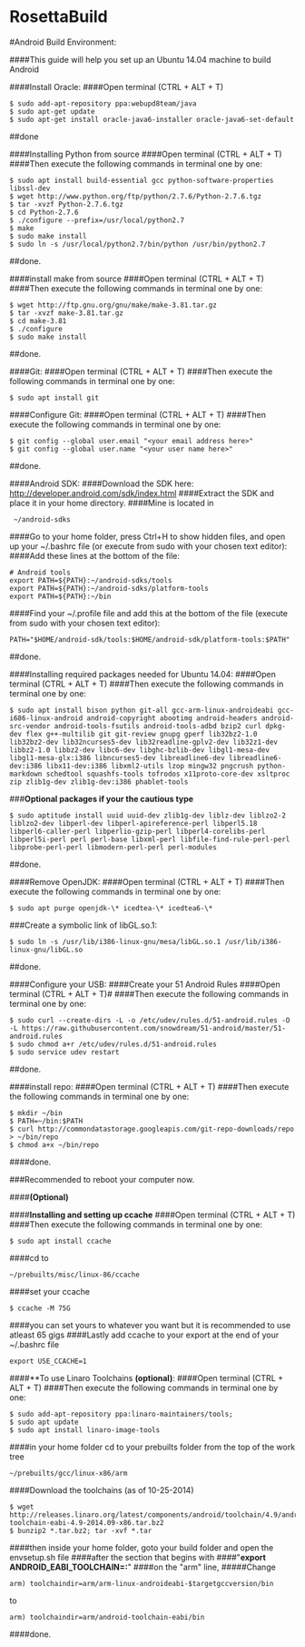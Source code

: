 RosettaBuild
============
#Android Build Environment:

####This guide will help you set up an Ubuntu 14.04 machine to build Android

####Install Oracle:
####Open terminal (CTRL + ALT + T)

```
$ sudo add-apt-repository ppa:webupd8team/java
$ sudo apt-get update
$ sudo apt-get install oracle-java6-installer oracle-java6-set-default
```
##done

####Installing Python from source
####Open terminal (CTRL + ALT + T)
####Then execute the following commands in terminal one by one:
```
$ sudo apt install build-essential gcc python-software-properties libssl-dev
$ wget http://www.python.org/ftp/python/2.7.6/Python-2.7.6.tgz
$ tar -xvzf Python-2.7.6.tgz
$ cd Python-2.7.6
$ ./configure --prefix=/usr/local/python2.7
$ make
$ sudo make install
$ sudo ln -s /usr/local/python2.7/bin/python /usr/bin/python2.7
```

##done.

####install make from source
####Open terminal (CTRL + ALT + T)
####Then execute the following commands in terminal one by one:
```
$ wget http://ftp.gnu.org/gnu/make/make-3.81.tar.gz
$ tar -xvzf make-3.81.tar.gz
$ cd make-3.81
$ ./configure
$ sudo make install
```

##done.

####Git:
####Open terminal (CTRL + ALT + T)
####Then execute the following commands in terminal one by one:
```
$ sudo apt install git
```
####Configure Git:
####Open terminal (CTRL + ALT + T)
####Then execute the following commands in terminal one by one:
```
$ git config --global user.email "<your email address here>"
$ git config --global user.name "<your user name here>"
```
##done.

####Android SDK:
####Download the SDK here: http://developer.android.com/sdk/index.html
####Extract the SDK and place it in your home directory.
####Mine is located in
```
 ~/android-sdks
```
####Go to your home folder, press Ctrl+H to show hidden files, and open up your ~/.bashrc file (or execute from sudo with your chosen text editor):
####Add these lines at the bottom of the file:
```
# Android tools
export PATH=${PATH}:~/android-sdks/tools
export PATH=${PATH}:~/android-sdks/platform-tools
export PATH=${PATH}:~/bin
```
####Find your ~/.profile file and add this at the bottom of the file (execute from sudo with your chosen text editor):
```
PATH="$HOME/android-sdk/tools:$HOME/android-sdk/platform-tools:$PATH"
```
##done.

####Installing required packages needed for Ubuntu 14.04:
####Open terminal (CTRL + ALT + T)
####Then execute the following commands in terminal one by one:
```
$ sudo apt install bison python git-all gcc-arm-linux-androideabi gcc-i686-linux-android android-copyright abootimg android-headers android-src-vendor android-tools-fsutils android-tools-adbd bzip2 curl dpkg-dev flex g++-multilib git git-review gnupg gperf lib32bz2-1.0 lib32bz2-dev lib32ncurses5-dev lib32readline-gplv2-dev lib32z1-dev libbz2-1.0 libbz2-dev libc6-dev libghc-bzlib-dev libgl1-mesa-dev libgl1-mesa-glx:i386 libncurses5-dev libreadline6-dev libreadline6-dev:i386 libx11-dev:i386 libxml2-utils lzop mingw32 pngcrush python-markdown schedtool squashfs-tools tofrodos x11proto-core-dev xsltproc zip zlib1g-dev zlib1g-dev:i386 phablet-tools
```
###**Optional packages if your the cautious type**
```
$ sudo aptitude install uuid uuid-dev zlib1g-dev liblz-dev liblzo2-2 liblzo2-dev libperl-dev libperl-apireference-perl libperl5.18 libperl6-caller-perl libperlio-gzip-perl libperl4-corelibs-perl libperl5i-perl perl perl-base libxml-perl libfile-find-rule-perl-perl libprobe-perl-perl libmodern-perl-perl perl-modules  
```
##done.

####Remove OpenJDK:
####Open terminal (CTRL + ALT + T)
####Then execute the following commands in terminal one by one:
```
$ sudo apt purge openjdk-\* icedtea-\* icedtea6-\*
```
###Create a symbolic link of libGL.so.1:
```
$ sudo ln -s /usr/lib/i386-linux-gnu/mesa/libGL.so.1 /usr/lib/i386-linux-gnu/libGL.so
```
##done.

####Configure your USB:
####Create your 51 Android Rules
####Open terminal (CTRL + ALT + T)# 
####Then execute the following commands in terminal one by one:
```
$ sudo curl --create-dirs -L -o /etc/udev/rules.d/51-android.rules -O -L https://raw.githubusercontent.com/snowdream/51-android/master/51-android.rules
$ sudo chmod a+r /etc/udev/rules.d/51-android.rules
$ sudo service udev restart
```
##done.

####install repo:
####Open terminal (CTRL + ALT + T)
####Then execute the following commands in terminal one by one:
```
$ mkdir ~/bin
$ PATH=~/bin:$PATH
$ curl http://commondatastorage.googleapis.com/git-repo-downloads/repo > ~/bin/repo
$ chmod a+x ~/bin/repo
```
####done.

###Recommended to reboot your computer now. 

####**(Optional)**

####**Installing and setting up ccache**
####Open terminal (CTRL + ALT + T)
####Then execute the following commands in terminal one by one:
```
$ sudo apt install ccache
```
####cd to 
```
~/prebuilts/misc/linux-86/ccache
```
####set your ccache 
```
$ ccache -M 75G 
```
####you can set yours to whatever you want but it is recommended to use atleast 65 gigs
####Lastly add ccache to your export at the end of your ~/.bashrc file
```
export USE_CCACHE=1
```
####**To use Linaro Toolchains **(optional)**:
####Open terminal (CTRL + ALT + T)
####Then execute the following commands in terminal one by one:
```
$ sudo add-apt-repository ppa:linaro-maintainers/tools; 
$ sudo apt update
$ sudo apt install linaro-image-tools
```
####in your home folder cd to your prebuilts folder from the top of the work tree
```
~/prebuilts/gcc/linux-x86/arm
```
####Download the toolchains (as of 10-25-2014)
```
$ wget http://releases.linaro.org/latest/components/android/toolchain/4.9/android-toolchain-eabi-4.9-2014.09-x86.tar.bz2
$ bunzip2 *.tar.bz2; tar -xvf *.tar
```
####then inside your home folder, goto your build folder and open the envsetup.sh file 
####after the section that begins with 
####"**export ANDROID_EABI_TOOLCHAIN=:**" 
####on the "arm" line, 
#####Change 
```
arm) toolchaindir=arm/arm-linux-androideabi-$targetgccversion/bin
```
to 
```
arm) toolchaindir=arm/android-toolchain-eabi/bin
```
####done.
